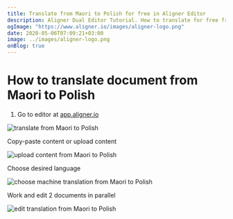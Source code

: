 ```yaml
---
title: Translate from Maori to Polish for free in Aligner Editor
description: Aligner Dual Editor Tutorial. How to translate for free from Maori to Polish. Aligner is multilingual document management platform. 
ogImage: "https://www.aligner.io/images/aligner-logo.png"
date: 2020-05-06T07:09:21+03:00
image: ../images/aligner-logo.png
onBlog: true
---
```


# How to translate document from Maori to Polish

1. Go to editor at [app.aligner.io](https://app.aligner.io "Aligner App web page")

![translate from Maori to Polish](../aligner-blank-editor.png "translate from Maori to Polish")

Copy-paste content or upload content

![upload content from Maori to Polish](../aligner-uploaded-document.png "upload content from Maori to Polish")

Choose desired language

![choose machine translation from Maori to Polish](../aligner-language-dropdown.png "choose machine translation from Maori to Polish")

Work and edit 2 documents in parallel

![edit translation from Maori to Polish](../aligner-double-sitded-editor.png "edit translation from Maori to Polish")

